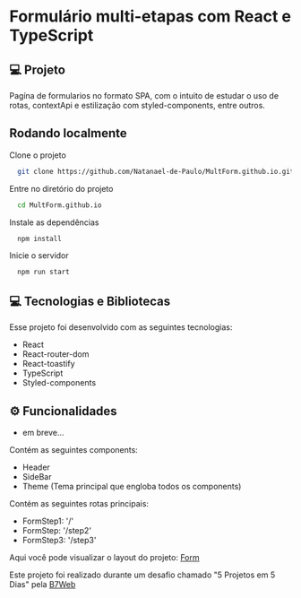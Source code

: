 # Formulário multi-etapas com React e TypeScript

## 💻 Projeto

Pagína de formularios no formato SPA, com o intuito de estudar o uso de rotas, contextApi e estilização com styled-components, entre outros.

## Rodando localmente

Clone o projeto

```bash
  git clone https://github.com/Natanael-de-Paulo/MultForm.github.io.git
```

Entre no diretório do projeto

```bash
  cd MultForm.github.io
```

Instale as dependências

```bash
  npm install
```

Inicie o servidor

```bash
  npm run start
```

## 💻 Tecnologias e Bibliotecas

Esse projeto foi desenvolvido com as seguintes tecnologias:

- React
- React-router-dom
- React-toastify
- TypeScript
- Styled-components


## ⚙ Funcionalidades
  - em breve...

Contém as seguintes components:

- Header
- SideBar
- Theme (Tema principal que engloba todos os components)

Contém as seguintes rotas principais:

- FormStep1: '/'
- FormStep: '/step2'
- FormStep3: '/step3'


Aqui você pode visualizar o layout do projeto: [Form](https://testemulform.netlify.app
)

Este projeto foi realizado durante um desafio chamado "5 Projetos em 5 Dias" pela [B7Web](https://b7web.com.br)

